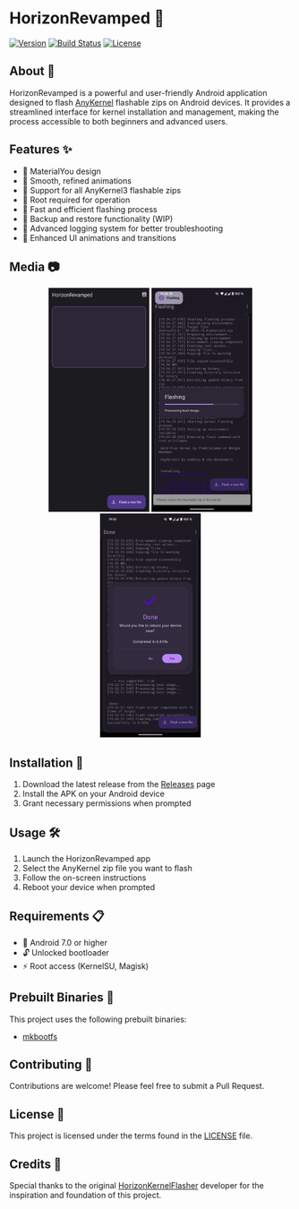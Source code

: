 # HorizonRevamped 🚀

[![Version](https://img.shields.io/badge/version-1.2-blue.svg)](https://github.com/CRZX1337/HorizonRevamped/releases)
[![Build Status](https://github.com/CRZX1337/HorizonRevamped/actions/workflows/build-debug-apk.yml/badge.svg)](https://github.com/CRZX1337/HorizonRevamped/actions)
[![License](https://img.shields.io/badge/license-MIT-green.svg)](LICENSE)

## About 📱

HorizonRevamped is a powerful and user-friendly Android application designed to flash [AnyKernel](https://github.com/osm0sis/AnyKernel3) flashable zips on Android devices. It provides a streamlined interface for kernel installation and management, making the process accessible to both beginners and advanced users.

## Features ✨

- 🔹 MaterialYou design
- 🔹 Smooth, refined animations
- 🔹 Support for all AnyKernel3 flashable zips
- 🔹 Root required for operation
- 🔹 Fast and efficient flashing process
- 🔹 Backup and restore functionality (WIP)
- 🔹 Advanced logging system for better troubleshooting
- 🔹 Enhanced UI animations and transitions

## Media 📷

<p align="center">
  <img src="screenshots/ss1.png" width="180" height="400" />
  <img src="screenshots/ss2.png" width="180" height="400" />
  <img src="screenshots/ss3.png" width="180" height="400" />
</p>

## Installation 📲

1. Download the latest release from the [Releases](https://github.com/YourUsername/HorizonRevamped/releases) page
2. Install the APK on your Android device
3. Grant necessary permissions when prompted

## Usage 🛠️

1. Launch the HorizonRevamped app
2. Select the AnyKernel zip file you want to flash
3. Follow the on-screen instructions
4. Reboot your device when prompted

## Requirements 📋

- 📱 Android 7.0 or higher
- 🔓 Unlocked bootloader
- ⚡ Root access (KernelSU, Magisk)

## Prebuilt Binaries 🧰

This project uses the following prebuilt binaries:

- [mkbootfs](https://github.com/libxzr/mkbootfs)

## Contributing 👥

Contributions are welcome! Please feel free to submit a Pull Request.

## License 📄

This project is licensed under the terms found in the [LICENSE](LICENSE) file.

## Credits 🙏

Special thanks to the original [HorizonKernelFlasher](https://github.com/libxzr/HorizonKernelFlasher) developer for the inspiration and foundation of this project.
